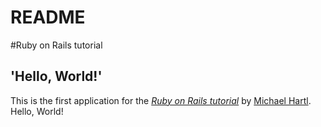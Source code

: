 # README

#Ruby on Rails tutorial
## 'Hello, World!'

This is the first application for the 
[*Ruby on Rails tutorial*](http://www.railstutorial.org)
by [Michael Hartl](http://www.Michaelhartl.com). Hello, World!
